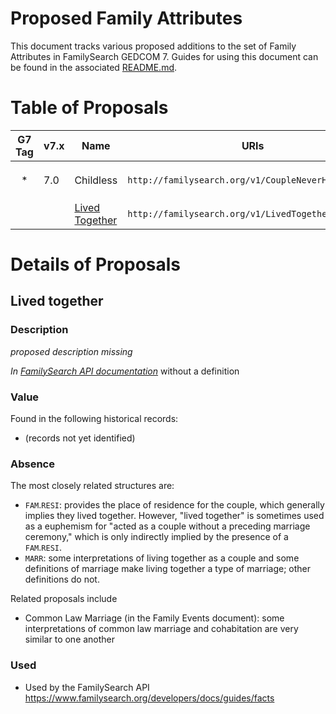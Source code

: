 # Proposed Family Attributes

This document tracks various proposed additions to the set of Family Attributes in FamilySearch GEDCOM 7.
Guides for using this document can be found in the associated [README.md](README.md).


# Table of Proposals

| G7 Tag | v7.x| Name           | URIs | Notes |
|:------:|-----|----------------|------|-------|
| \*     | 7.0 | Childless | `http://familysearch.org/v1/CoupleNeverHadChildren` | in 7.0 as `NCH 0` |
|        |     | [Lived Together](#lived-together) | `http://familysearch.org/v1/LivedTogether` | perhaps `RESI`? |

# Details of Proposals

## Lived together

### Description

*proposed description missing*

*In [FamilySearch API documentation](https://www.familysearch.org/developers/docs/guides/facts)* without a definition

### Value

Found in the following historical records:

- (records not yet identified)

### Absence

The most closely related structures are:

- `FAM`.`RESI`: provides the place of residence for the couple, which generally implies they lived together. However, "lived together" is sometimes used as a euphemism for "acted as a couple without a preceding marriage ceremony," which is only indirectly implied by the presence of a `FAM`.`RESI`.
- `MARR`: some interpretations of living together as a couple and some definitions of marriage make living together a type of marriage; other definitions do not.

Related proposals include

- Common Law Marriage (in the Family Events document): some interpretations of common law marriage and cohabitation are very similar to one another


### Used

- Used by the FamilySearch API <https://www.familysearch.org/developers/docs/guides/facts>
